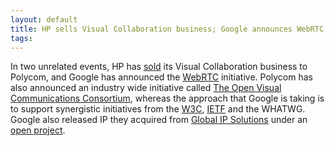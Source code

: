 ```yaml
---
layout: default
title: HP sells Visual Collaboration business; Google announces WebRTC
tags:
---
```


In two unrelated events, HP has [sold](http://www.polycom.com/company/news_room/press_releases/2011/20110601-3.html) its Visual Collaboration business to Polycom, and Google has announced the [WebRTC](http://sites.google.com/site/webrtc/) initiative. Polycom has also announced an industry wide initiative called [The Open Visual Communications Consortium](http://www.polycom.com/company/industry_affiliations/ovcc/index.html), whereas the approach that Google is taking is to support synergistic initiatives from the [W3C](http://www.w3.org/2011/04/webrtc-charter.html), [IETF](http://tools.ietf.org/wg/rtcweb/charters) and the WHATWG. Google also released IP they acquired from [Global IP Solutions](http://www.gipscorp.com/) under an [open project](http://code.google.com/p/webrtc/).
